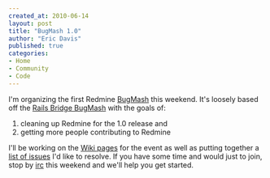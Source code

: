 ```yaml
---
created_at: 2010-06-14
layout: post
title: "BugMash 1.0"
author: "Eric Davis"
published: true
categories:
- Home
- Community
- Code
---
```


I'm organizing the first Redmine [BugMash][] this weekend.  It's loosely based off the [Rails Bridge BugMash][rb] with the goals of:

1. cleaning up Redmine for the 1.0 release and
2. getting more people contributing to Redmine

I'll be working on the [Wiki pages][bugmash] for the event as well as putting together a [list of issues][issues] I'd like to resolve.  If you have some time and would just to join, stop by [irc][] this weekend and we'll help you get started.

[irc]: irc://irc.freenode.net#redmine-dev
[bugmash]: http://www.redmine.org/wiki/redmine/BugMash-10
[rb]: http://wiki.railsbridge.org/projects/railsbridge/wiki/BugMash
[issues]: http://www.redmine.org/wiki/redmine/BugMash-10

